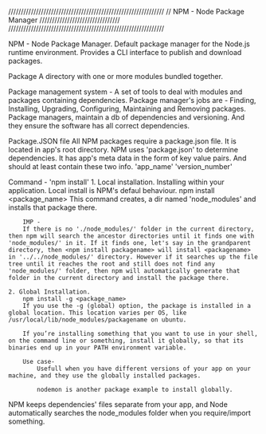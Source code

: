 //////////////////////////////////////////////////////////////
// NPM - Node Package Manager ////////////////////////////////
//////////////////////////////////////////////////////////////

NPM - Node Package Manager.
    Default package manager for the Node.js runtime environment.
    Provides a CLI interface to publish and download packages.

Package
    A directory with one or more modules bundled together.

Package management system -
    A set of tools to deal with modules and packages containing dependencies.
    Package manager's jobs are -
        Finding,
        Installing,
        Upgrading,
        Configuring,
        Maintaining and
        Removing packages.
    Package managers, maintain a db of dependencies and versioning.
    And they ensure the software has all correct dependencies.

Package.JSON file
    All NPM packages require a package.json file.
    It is located in app's root directory.
    NPM uses 'package.json' to determine dependencies.
    It has app's meta data in the form of key value pairs. And should at least contain these two info.
        'app_name'
        'version_number'

Command - 'npm install'
    1. Local installation.
    Installing within your application.
    Local install is NPM's defaul behaviour.
        npm install <package_name>
        This command creates, a dir named 'node_modules' and installs that package there.

        IMP -
        If there is no './node_modules/' folder in the current directory, then npm will search the ancestor directories until it finds one with 'node_modules/' in it. If it finds one, let's say in the grandparent directory, then <npm install packagename> will install <packagename> in '../../node_modules/' directory. However if it searches up the file tree until it reaches the root and still does not find any 'node_modules/' folder, then npm will automatically generate that folder in the current directory and install the package there.

    2. Global Installation.
        npm install -g <package_name>
        If you use the -g (global) option, the package is installed in a global location. This location varies per OS, like /usr/local/lib/node_modules/packagename on ubuntu.

        If you’re installing something that you want to use in your shell, on the command line or something, install it globally, so that its binaries end up in your PATH environment variable.

        Use case-
            Usefull when you have different versions of your app on your machine, and they use the globally installed packages.

            nodemon is another package example to install globally.

NPM keeps dependencies' files separate from your app, and Node automatically searches the node_modules folder when you require/import something.
